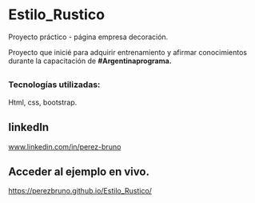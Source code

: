 # Estilo_Rustico
Proyecto práctico - página empresa decoración.

Proyecto que inicié para adquirir entrenamiento y afirmar conocimientos durante la capacitación de **#Argentinaprograma.**
##
### Tecnologías utilizadas:

Html, css, bootstrap.

## linkedIn
www.linkedin.com/in/perez-bruno

## Acceder al ejemplo en vivo.

https://perezbruno.github.io/Estilo_Rustico/
